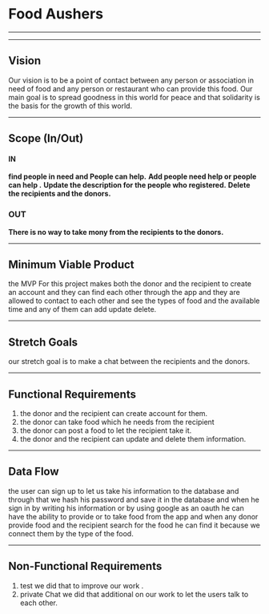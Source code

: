 # Food Aushers
-----------------------------
----------------------------
## Vision 
Our vision is to be a point of contact between any person or association in need of food and any person or restaurant who can provide this food. Our main goal is to spread goodness in this world for peace and that solidarity is the basis for the growth of this world.
_________________________________________________________________________________________________
## Scope (In/Out)
 #### IN
   **find people in need and People can help.**
   **Add  people need help or  people can help .**
   **Update the description for the people who registered.** 
   **Delete the recipients and the donors.**
 
 ### OUT
  **There is no way to take mony from the recipients to the donors.**
_________________________________________________________________________________________________
## Minimum Viable Product
the MVP For this project makes both the donor and the recipient to create an account and they can find  each other through the app and they are allowed to contact to each other and see the types of food and the available time and any of them can add update delete.
_________________________________________________________________________________________________

## Stretch Goals 
our stretch goal is to make a chat between the recipients and the donors.
_________________________________________________________________________________________________

## Functional Requirements
 1. the donor and the recipient can create account for them.
 2. the donor can take food which he needs from the recipient
 3. the donor can post a food to let the recipient take it.
 4. the donor and the recipient can update and delete them information. 
_________________________________________________________________________________________________

## Data Flow
 the user can sign up to let us take his information to the database and through that we hash his password and save it in the database   and when he sign in by writing his information or by using google as an oauth he can have the ability to provide or to take food from the app and when any donor provide food and the recipient search for the food he can find it because we connect them by the type of the food.
 ________________________________________________________________________________________________

 ## Non-Functional Requirements
  1. test 
  we did that to improve our work .
  2. private Chat 
   we did that additional on our work to let the users talk to each other.
